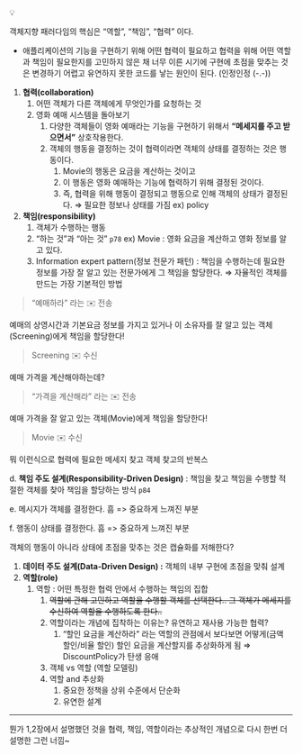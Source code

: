 <aside>
💡

객체지향 패러다임의 핵심은 “역할”, “책임”, “협력” 이다.

</aside>

- 애플리케이션의 기능을 구현하기 위해 어떤 협력이 필요하고 협력을 위해 어떤 역할과 책임이 필요한지를 고민하지 않은 채 너무 이른 시기에 구현에 초점을 맞추는 것은 변경하기 어렵고 유연하지 못한 코드를 낳는 원인이 된다. (인정인정 (-.-))

1. **협력(collaboration)**
    1. 어떤 객체가 다른 객체에게 무엇인가를 요청하는 것
    2. 영화 예매 시스템을 돌아보기
        1. 다양한 객체들이 영화 예매라는 기능을 구현하기 위해서 **“메세지를 주고 받으면서”** 상호작용한다.
        2. 객체의 행동을 결정하는 것이 협력이라면 객체의 상태를 결정하는 것은 행동이다.
            1. Movie의 행동은 요금을 계산하는 것이고
            2. 이 행동은 영화 예매하는 기능에 협력하기 위해 결정된 것이다.
            3. 즉, 협력을 위해 행동이 결정되고 행동으로 인해 객체의 상태가 결정된다. ⇒ 필요한 정보나 상태를 가짐 ex) policy
2. **책임(responsibility)**
    1. 객체가 수행하는 행동
    2. “하는 것”과 “아는 것” `p78`  ex) Movie : 영화 요금을 계산하고 영화 정보를 알고 있다.
    3. Information expert pattern(정보 전문가 패턴) : 책임을 수행하는데 필요한 정보를 가장 잘 알고 있는 전문가에게 그 책임을 할당한다. ⇒ 자율적인 객체를 만드는 가장 기본적인 방법

> “예매하라” 라는 ✉️ 전송
>

예매의 상영시간과 기본요금 정보를 가지고 있거나 이 소유자를 잘 알고 있는 객체(Screening)에게 책임을 할당한다!

> Screening  ✉️ 수신
>

예매 가격을 계산해야하는데?

> “가격을 계산해라” 라는 ✉️ 전송
>

예매 가격을 잘 알고 있는 객체(Movie)에게 책임을 할당한다!

> Movie  ✉️ 수신
>

뭐 이런식으로 협력에 필요한 메세지 찾고 객체 찾고의 반복스

d. **책임 주도 설계(Responsibility-Driven Design)** : 책임을 찾고 책임을 수행할 적절한 객체를 찾아 책임을 할당하는 방식 `p84`

e. 메시지가 객체를 결정한다. 흠 => 중요하게 느껴진 부분

f. 행동이 상태를 결정한다. 흠 => 중요하게 느껴진 부분

객체의 행동이 아니라 상태에 초점을 맞추는 것은 캡슐화를 저해한다?

1. **데이터 주도 설계(Data-Driven Design) :** 객체의 내부 구현에 초점을 맞춰 설계
1. **역할(role)**
    1. 역할 : 어떤 특정한 협력 안에서 수행하는 책임의 집합
        1. ~~역할에 관해 고민하고 역할을 수행할 객체를 선택한다.. 그 객체가 메세지를 수신하여 역할을 수행하도록 한다..~~
        2. 역할이라는 개념에 집착하는 이유는? 유연하고 재사용 가능한 협력?
            1. “할인 요금을 계산하라” 라는 역할의 관점에서 보다보면 어떻게(금액 할인/비율 할인) 할인 요금을 계산할지를 추상화하게 됨 ⇒ DiscountPolicy가 탄생 응애
        3. 객체 vs 역할 (역할 모델링)
        4. 역할 and 추상화
            1. 중요한 정책을 상위 수준에서 단순화
            2. 유연한 설계

---

뭔가 1,2장에서 설명했던 것을 협력, 책임, 역할이라는 추상적인 개념으로 다시 한번 더 설명한 그런 너낌~